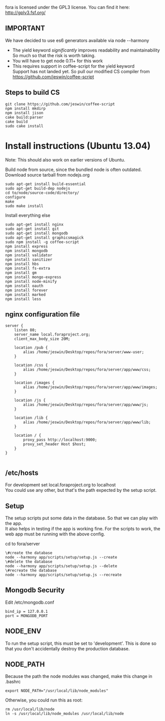 fora is licensed under the GPL3 license.
You can find it here: http://gplv3.fsf.org/

IMPORTANT
---------
We have decided to use es6 generators available via node --harmony
- The yield keyword *significantly* improves readability and maintainability
  So much so that the risk is worth taking.
- You will have to get node 0.11+ for this work
- This requires support in coffee-script for the yield keyword  
  Support has not landed yet. So pull our modified CS compiler from https://github.com/jeswin/coffee-script  

Steps to build CS
-----------------
```
git clone https://github.com/jeswin/coffee-script  
npm install mkdirp  
npm install jison  
cake build:parser  
cake build  
sudo cake install  
```

Install instructions (Ubuntu 13.04)
===================================
Note: This should also work on earlier versions of Ubuntu.

Build node from source, since the bundled node is often outdated.
Download source tarball from nodejs.org

```
sudo apt-get install build-essential  
sudo apt-get build-dep nodejs  
cd to/node/source-code/directory/
configure
make
sudo make install
```

Install everything else    
```
sudo apt-get install nginx  
sudo apt-get install git  
sudo apt-get install mongodb  
sudo apt-get install graphicsmagick  
sudo npm install -g coffee-script  
npm install express  
npm install mongodb  
npm install validator  
npm install sanitizer  
npm install hbs  
npm install fs-extra  
npm install gm  
npm install mongo-express  
npm install node-minify  
npm install oauth  
npm install forever  
npm install marked  
npm install less  
```

nginx configuration file
------------------------

```
server {
    listen 80;
    server_name local.foraproject.org;
    client_max_body_size 20M;

    location /pub {
        alias /home/jeswin/Desktop/repos/fora/server/www-user;
    }

    location /css {
        alias /home/jeswin/Desktop/repos/fora/server/app/www/css;
    }

    location /images {
        alias /home/jeswin/Desktop/repos/fora/server/app/www/images;
    }

    location /js {
        alias /home/jeswin/Desktop/repos/fora/server/app/www/js;
    }

    location /lib {
        alias /home/jeswin/Desktop/repos/fora/server/app/www/lib;
    }

    location / {
        proxy_pass http://localhost:9000;
        proxy_set_header Host $host;
    }
}
                       
```      

/etc/hosts
----------
For development set local.foraproject.org to localhost  
You could use any other, but that's the path expected by the setup script.  


Setup
-----
The setup scripts put some data in the database. So that we can play with the app.  
It also helps in testing if the app is working fine. For the scripts to work, the web app must be running with the above config.  

cd to fora/server  
```
\#create the database  
node --harmony app/scripts/setup/setup.js --create  
\#delete the database  
node --harmony app/scripts/setup/setup.js --delete  
\#recreate the database  
node --harmony app/scripts/setup/setup.js --recreate  
```

Mongodb Security
----------------
Edit /etc/mongodb.conf  
```
bind_ip = 127.0.0.1  
port = MONGODB_PORT  
```

NODE_ENV
--------
To run the setup script, this must be set to 'development'.
This is done so that you don't accidentally destroy the production database.


NODE_PATH
---------
Because the path the node modules was changed, make this change in .bashrc  
```
export NODE_PATH="/usr/local/lib/node_modules"
```

Otherwise, you could run this as root:  
```
rm /usr/local/lib/node  
ln -s /usr/local/lib/node_modules /usr/local/lib/node  
```

